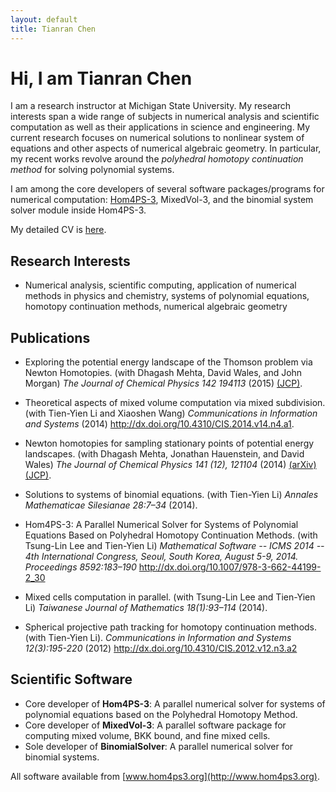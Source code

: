 ```yaml
---
layout: default
title: Tianran Chen
---
```



Hi, I am Tianran Chen
=====================

I am a research instructor at Michigan State University.
My research interests span a wide range of subjects in numerical analysis
and scientific computation as well as their applications in science and engineering.
My current research focuses on numerical solutions to nonlinear system of equations
and other aspects of numerical algebraic geometry.
In particular, my recent works revolve around the
*polyhedral homotopy continuation method* for solving polynomial systems.

I am among the core developers of several software packages/programs for
numerical computation: [Hom4PS-3](http://www.hom4ps3.org),
MixedVol-3, and the binomial system solver module inside Hom4PS-3.

My detailed CV is [here](cv.pdf).


Research Interests
------------------
-   Numerical analysis, scientific computing, application of numerical methods in physics and chemistry,
    systems of polynomial equations, homotopy continuation methods, numerical algebraic geometry

Publications
------------

-   Exploring the potential energy landscape of the Thomson problem via Newton Homotopies.
    (with Dhagash Mehta, David Wales, and John Morgan)
    *The Journal of Chemical Physics 142 194113* (2015)
    [(JCP)](http://dx.doi.org/10.1063/1.4921163).

-   Theoretical aspects of mixed volume computation via mixed subdivision.
    (with Tien-Yien Li and Xiaoshen Wang)
    *Communications in Information and Systems* (2014)
    <http://dx.doi.org/10.4310/CIS.2014.v14.n4.a1>.

-   Newton homotopies for sampling stationary points of potential energy landscapes.
    (with Dhagash Mehta, Jonathan Hauenstein, and David Wales)
    *The Journal of Chemical Physics 141 (12), 121104* (2014)
    [(arXiv)](http://arxiv.org/abs/1412.3810)
    [(JCP)](http://dx.doi.org/10.1063/1.4896657).

-   Solutions to systems of binomial equations.
    (with Tien-Yien Li)
    *Annales Mathematicae Silesianae 28:7–34* (2014).

-   Hom4PS-3: A Parallel Numerical Solver for Systems of Polynomial Equations Based on Polyhedral Homotopy Continuation Methods.
    (with Tsung-Lin Lee and Tien-Yien Li)
    *Mathematical Software -- ICMS 2014 -- 4th International Congress, Seoul, South Korea, August 5-9, 2014. Proceedings 8592:183–190*
    <http://dx.doi.org/10.1007/978-3-662-44199-2_30>

-   Mixed cells computation in parallel.
    (with Tsung-Lin Lee and Tien-Yien Li)
    *Taiwanese Journal of Mathematics 18(1):93–114* (2014).

-   Spherical projective path tracking for homotopy continuation methods.
    (with Tien-Yien Li).
    *Communications in Information and Systems 12(3):195-220* (2012)
    <http://dx.doi.org/10.4310/CIS.2012.v12.n3.a2>

Scientific Software
-------------------

-   Core developer of __Hom4PS-3__:
    A parallel numerical solver for systems of polynomial equations based on the Polyhedral Homotopy Method.
-   Core developer of __MixedVol-3__:
    A parallel software package for computing mixed volume, BKK bound, and fine mixed cells.
-   Sole developer of __BinomialSolver__:
    A parallel numerical solver for binomial systems.

All software available from [www.hom4ps3.org](http://www.hom4ps3.org).

